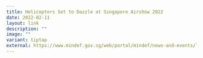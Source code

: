 ```yaml
---
title: Helicopters Set to Dazzle at Singapore Airshow 2022
date: 2022-02-11
layout: link
description: ""
image: ""
variant: tiptap
external: https://www.mindef.gov.sg/web/portal/mindef/news-and-events/latest-releases/article-detail/2022/February/11feb22_nr
---
```

